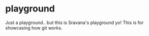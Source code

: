 # playground
Just a playground.. but this is Sravana's playground yo!
This is for showcasing how git works. 
